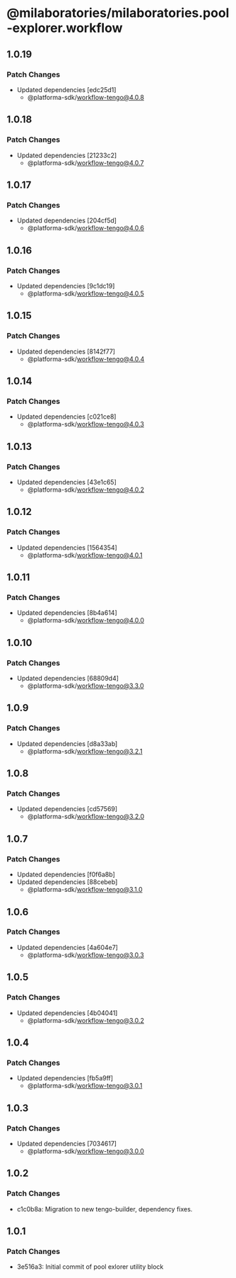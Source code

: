 # @milaboratories/milaboratories.pool-explorer.workflow

## 1.0.19

### Patch Changes

- Updated dependencies [edc25d1]
  - @platforma-sdk/workflow-tengo@4.0.8

## 1.0.18

### Patch Changes

- Updated dependencies [21233c2]
  - @platforma-sdk/workflow-tengo@4.0.7

## 1.0.17

### Patch Changes

- Updated dependencies [204cf5d]
  - @platforma-sdk/workflow-tengo@4.0.6

## 1.0.16

### Patch Changes

- Updated dependencies [9c1dc19]
  - @platforma-sdk/workflow-tengo@4.0.5

## 1.0.15

### Patch Changes

- Updated dependencies [8142f77]
  - @platforma-sdk/workflow-tengo@4.0.4

## 1.0.14

### Patch Changes

- Updated dependencies [c021ce8]
  - @platforma-sdk/workflow-tengo@4.0.3

## 1.0.13

### Patch Changes

- Updated dependencies [43e1c65]
  - @platforma-sdk/workflow-tengo@4.0.2

## 1.0.12

### Patch Changes

- Updated dependencies [1564354]
  - @platforma-sdk/workflow-tengo@4.0.1

## 1.0.11

### Patch Changes

- Updated dependencies [8b4a614]
  - @platforma-sdk/workflow-tengo@4.0.0

## 1.0.10

### Patch Changes

- Updated dependencies [68809d4]
  - @platforma-sdk/workflow-tengo@3.3.0

## 1.0.9

### Patch Changes

- Updated dependencies [d8a33ab]
  - @platforma-sdk/workflow-tengo@3.2.1

## 1.0.8

### Patch Changes

- Updated dependencies [cd57569]
  - @platforma-sdk/workflow-tengo@3.2.0

## 1.0.7

### Patch Changes

- Updated dependencies [f0f6a8b]
- Updated dependencies [88cebeb]
  - @platforma-sdk/workflow-tengo@3.1.0

## 1.0.6

### Patch Changes

- Updated dependencies [4a604e7]
  - @platforma-sdk/workflow-tengo@3.0.3

## 1.0.5

### Patch Changes

- Updated dependencies [4b04041]
  - @platforma-sdk/workflow-tengo@3.0.2

## 1.0.4

### Patch Changes

- Updated dependencies [fb5a9ff]
  - @platforma-sdk/workflow-tengo@3.0.1

## 1.0.3

### Patch Changes

- Updated dependencies [7034617]
  - @platforma-sdk/workflow-tengo@3.0.0

## 1.0.2

### Patch Changes

- c1c0b8a: Migration to new tengo-builder, dependency fixes.

## 1.0.1

### Patch Changes

- 3e516a3: Initial commit of pool exlorer utility block
